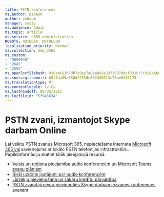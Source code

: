 ```yaml
---
title: PSTN konferences
ms.author: pebaum
author: pebaum
manager: scotv
ms.audience: Admin
ms.topic: article
ms.service: o365-administration
ROBOTS: NOINDEX, NOFOLLOW
localization_priority: Normal
ms.collection: Adm_O365
ms.custom:
- "9000698"
- "2645"
- "2593"
ms.openlocfilehash: 028e4623b7db7c0ee7a8eaab2e8971587d8cf0318c7c918ba6621f0d57b116be
ms.sourcegitcommit: b5f7da89a650d2915dc652449623c78be6247175
ms.translationtype: MT
ms.contentlocale: lv-LV
ms.lasthandoff: 08/05/2021
ms.locfileid: "53943634"
---
```

# <a name="pstn-calling-with-skype-for-business-online"></a>PSTN zvani, izmantojot Skype darbam Online

Lai veiktu PSTN zvanus Microsoft 365, nepieciešams interneta [Microsoft 365 vai](https://docs.microsoft.com/microsoftteams/what-is-phone-system-in-office-365#more-about-calling-plans) savienojums ar lokālo PSTN telefonijas infrastruktūru. Papildinformāciju skatiet tālāk pieejamajā resursā. 

- [Valsts un reģiona pieejamība audio konferencēm un Microsoft Teams zvanu plāniem](https://docs.microsoft.com/microsoftteams/country-and-region-availability-for-audio-conferencing-and-calling-plans/country-and-region-availability-for-audio-conferencing-and-calling-plans) 
- [Bieži uzdotie jautājumi par audio konferencēm](https://docs.microsoft.com/microsoftteams/audio-conferencing-common-questions)
- [Līdzekļu pievienošana un sakaru kredītu pārvaldība](https://docs.microsoft.com/microsoftteams/add-funds-and-manage-communications-credits)
- [PSTN zvanītāji nevar pievienoties Skype darbam iezvanes konferences zvanam](https://docs.microsoft.com/SkypeForBusiness/troubleshoot/online-conferencing/pstn-callers-cant-join-dial-in-call)